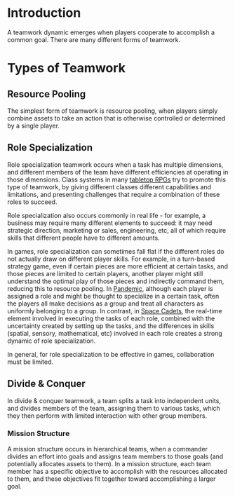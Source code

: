 # Introduction
A teamwork dynamic emerges when players cooperate to accomplish a common goal. There are many
different forms of teamwork.

# Types of Teamwork
## Resource Pooling
The simplest form of teamwork is resource pooling, when players simply combine assets to take an
action that is otherwise controlled or determined by a single player.

## Role Specialization
Role specialization teamwork occurs when a task has multiple dimensions, and different members of
the team have different efficiencies at operating in those dimensions. Class systems in many
[tabletop RPGs](/games/tabletop/ttrpg) try to promote this type of teamwork, by giving different
classes different capabilities and limitations, and presenting challenges that require a combination
of these roles to succeed.

Role specialization also occurs commonly in real life - for example, a business may require many
different elements to succeed: it may need strategic direction, marketing or sales, engineering,
etc, all of which require skills that different people have to different amounts.

In games, role specialization can sometimes fall flat if the different roles do not actually draw on
different player skills. For example, in a turn-based strategy game, even if certain pieces are more
efficient at certain tasks, and those pieces are limited to certain players, another player might
still understand the optimal play of those pieces and indirectly command them, reducing this to
resource pooling. In [Pandemic](https://boardgamegeek.com/boardgame/30549/pandemic), although each
player is assigned a role and might be thought to specialize in a certain task, often the players
all make decisions as a group and treat all characters as uniformly belonging to a group. In
contrast, in [Space Cadets](https://boardgamegeek.com/boardgame/123096/space-cadets), the real-time
element involved in executing the tasks of each role, combined with the uncertainty created by
setting up the tasks, and the differences in skills (spatial, sensory, mathematical, etc) involved
in each role creates a strong dynamic of role specialization.

In general, for role specialization to be effective in games, collaboration must be limited.

## Divide & Conquer
In divide & conquer teamwork, a team splits a task into independent units, and divides members of
the team, assigning them to various tasks, which they then perform with limited interaction with
other group members.

### Mission Structure
A mission structure occurs in hierarchical teams, when a commander divides an effort into goals and
assigns team members to those goals (and potentially allocates assets to them). In a mission
structure, each team member has a specific objective to accomplish with the resources allocated to
them, and these objectives fit together toward accomplishing a larger goal.
